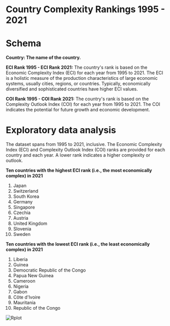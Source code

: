 # Country Complexity Rankings 1995 - 2021

# Schema

**Country: The name of the country.**

**ECI Rank 1995 - ECI Rank 2021:** 
The country's rank is based on the Economic Complexity Index (ECI) for each year from 1995 to 2021. The ECI is a holistic measure of the production characteristics of large economic systems, usually cities, regions, or countries. Typically, economically diversified and sophisticated countries have higher ECI values.

**COI Rank 1995 - COI Rank 2021:** The country's rank is based on the Complexity Outlook Index (COI) for each year from 1995 to 2021. The COI indicates the potential for future growth and economic development.

# Exploratory data analysis
The dataset spans from 1995 to 2021, inclusive.
The Economic Complexity Index (ECI) and Complexity Outlook Index (COI) ranks are provided for each country and each year. A lower rank indicates a higher complexity or outlook.

**Ten countries with the highest ECI rank (i.e., the most economically complex) in 2021** 

1. Japan
2. Switzerland
3. South Korea
4. Germany
5. Singapore
6. Czechia
7. Austria
8. United Kingdom
9. Slovenia
10. Sweden

**Ten countries with the lowest ECI rank (i.e., the least economically complex) in 2021**

1. Liberia
2. Guinea
3. Democratic Republic of the Congo
4. Papua New Guinea
5. Cameroon
6. Nigeria
7. Gabon
8. Côte d'Ivoire
9. Mauritania
10. Republic of the Congo

![Rplot](https://github.com/LNshuti/complexity/assets/13305262/55febe77-f724-4324-9eb3-90cf14b28aac)



